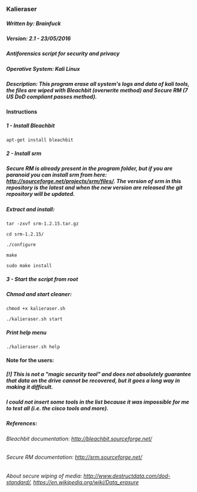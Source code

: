 ### Kalieraser 

##### Written by: Brainfuck
##### Version: 2.1 - 23/05/2016
##### Antiforensics script for security and privacy
##### Operative System: Kali Linux 
##### Description: This program erase all system's logs and data of kali tools, the files are wiped with Bleachbit (overwrite method) and Secure RM (7 US DoD compliant passes method).


#### Instructions


##### 1 - Install Bleachbit
```
apt-get install bleachbit 
```



##### 2 - Install srm 

##### Secure RM is already present in the program folder, but if you are paranoid you can install srm from here: http://sourceforge.net/projects/srm/files/. The version of srm in this repository is the latest and when the new version are released the git repository will be updated.


##### Extract and install: 
```
tar -zxvf srm-1.2.15.tar.gz

cd srm-1.2.15/

./configure

make

sudo make install
```

##### 3 - Start the script from root  

##### Chmod and start cleaner:
```
chmod +x kalieraser.sh

./kalieraser.sh start 
```


##### Print help menu 
```
./kalieraser.sh help
```


#### Note for the users:

##### [!] This is not a "magic security tool" and does not absolutely guarantee that data on the drive cannot be recovered, but it goes a long way in making it difficult.

#####  I could not insert some tools in the list because it was impossible for me to test all (i.e. the cisco tools and more).


##### References:

######  Bleachbit documentation: http://bleachbit.sourceforge.net/

######  Secure RM documentation: http://srm.sourceforge.net/

######  About secure wiping of media: http://www.destructdata.com/dod-standard/, https://en.wikipedia.org/wiki/Data_erasure

